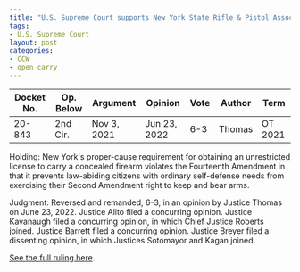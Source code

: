 ```yaml
---
title: "U.S. Supreme Court supports New York State Rifle & Pistol Association Inc. v. Bruen"
tags:
- U.S. Supreme Court
layout: post
categories:
- CCW
- open carry
---
```


<table>
<thead>
<tr>
<th>Docket No.</th> <th>Op. Below</th> <th>Argument</th> <th>Opinion</th> <th>Vote</th> <th>Author</th> <th>Term</th>
</tr>
</thead>
<tbody>
<tr>
<td>20-843</td> <td>2nd Cir.</td> <td>Nov 3, 2021</td> <td>Jun 23, 2022</td> <td>6-3</td> <td>Thomas</td> <td>OT 2021</td>
</tr>
</tbody>
</table>

Holding: New York's proper-cause requirement for obtaining an unrestricted license to carry a concealed firearm violates the Fourteenth Amendment in that it prevents law-abiding citizens with ordinary self-defense needs from exercising their Second Amendment right to keep and bear arms.

Judgment: Reversed and remanded, 6-3, in an opinion by Justice Thomas on June 23, 2022. Justice Alito filed a concurring opinion. Justice Kavanaugh filed a concurring opinion, in which Chief Justice Roberts joined. Justice Barrett filed a concurring opinion. Justice Breyer filed a dissenting opinion, in which Justices Sotomayor and Kagan joined.

[See the full ruling here](https://www.trigger-treat.com/20220623-nysrpa-v-bruen/index.html).
